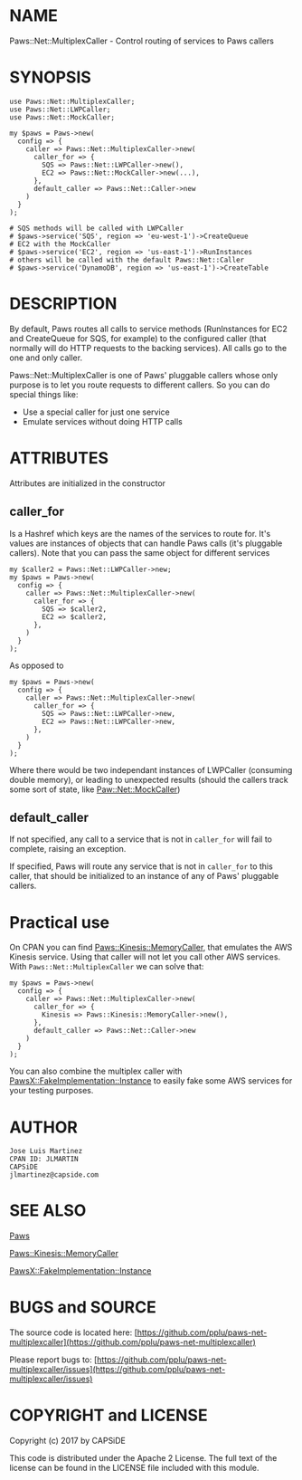 # NAME

Paws::Net::MultiplexCaller - Control routing of services to Paws callers

# SYNOPSIS

    use Paws::Net::MultiplexCaller;
    use Paws::Net::LWPCaller;
    use Paws::Net::MockCaller;

    my $paws = Paws->new(
      config => {
        caller => Paws::Net::MultiplexCaller->new(
          caller_for => {
            SQS => Paws::Net::LWPCaller->new(),
            EC2 => Paws::Net::MockCaller->new(...),
          },
          default_caller => Paws::Net::Caller->new
        )
      }
    );

    # SQS methods will be called with LWPCaller
    # $paws->service('SQS', region => 'eu-west-1')->CreateQueue
    # EC2 with the MockCaller
    # $paws->service('EC2', region => 'us-east-1')->RunInstances
    # others will be called with the default Paws::Net::Caller
    # $paws->service('DynamoDB', region => 'us-east-1')->CreateTable 

# DESCRIPTION

By default, Paws routes all calls to service methods (RunInstances for EC2 and CreateQueue for SQS, for example) to the configured caller (that normally will do HTTP requests to the backing services). All calls go to the one and only caller.

Paws::Net::MultiplexCaller is one of Paws' pluggable callers whose only purpose is to let you route requests to different callers. So you can do special things like:

- Use a special caller for just one service
- Emulate services without doing HTTP calls

# ATTRIBUTES

Attributes are initialized in the constructor

## caller\_for

Is a Hashref which keys are the names of the services to route for. It's values are instances of objects that can handle Paws calls (it's pluggable callers). Note that you can pass the same object for different services

    my $caller2 = Paws::Net::LWPCaller->new;
    my $paws = Paws->new(
      config => {
        caller => Paws::Net::MultiplexCaller->new(
          caller_for => {
            SQS => $caller2,
            EC2 => $caller2,
          },
        )
      }
    );

As opposed to

    my $paws = Paws->new(
      config => {
        caller => Paws::Net::MultiplexCaller->new(
          caller_for => {
            SQS => Paws::Net::LWPCaller->new,
            EC2 => Paws::Net::LWPCaller->new,
          },
        )
      }
    );

Where there would be two independant instances of LWPCaller (consuming double memory), or leading
to unexpected results (should the callers track some sort of state, like [Paw::Net::MockCaller](https://metacpan.org/pod/Paw::Net::MockCaller))

## default\_caller

If not specified, any call to a service that is not in `caller_for` will fail to complete, raising
an exception.

If specified, Paws will route any service that is not in `caller_for` to this caller, that should
be initialized to an instance of any of Paws' pluggable callers.

# Practical use

On CPAN you can find [Paws::Kinesis::MemoryCaller](https://metacpan.org/pod/Paws::Kinesis::MemoryCaller), that emulates the AWS Kinesis service. Using
that caller will not let you call other AWS services. With `Paws::Net::MultiplexCaller` we can
solve that:

    my $paws = Paws->new(
      config => {
        caller => Paws::Net::MultiplexCaller->new(
          caller_for => {
            Kinesis => Paws::Kinesis::MemoryCaller->new(),
          },
          default_caller => Paws::Net::Caller->new
        )
      }
    );

You can also combine the multiplex caller with [PawsX::FakeImplementation::Instance](https://metacpan.org/pod/PawsX::FakeImplementation::Instance) to easily
fake some AWS services for your testing purposes.

# AUTHOR

    Jose Luis Martinez
    CPAN ID: JLMARTIN
    CAPSiDE
    jlmartinez@capside.com

# SEE ALSO

[Paws](https://metacpan.org/pod/Paws)

[Paws::Kinesis::MemoryCaller](https://metacpan.org/pod/Paws::Kinesis::MemoryCaller)

[PawsX::FakeImplementation::Instance](https://metacpan.org/pod/PawsX::FakeImplementation::Instance)

# BUGS and SOURCE

The source code is located here: [https://github.com/pplu/paws-net-multiplexcaller](https://github.com/pplu/paws-net-multiplexcaller)

Please report bugs to: [https://github.com/pplu/paws-net-multiplexcaller/issues](https://github.com/pplu/paws-net-multiplexcaller/issues)

# COPYRIGHT and LICENSE

Copyright (c) 2017 by CAPSiDE

This code is distributed under the Apache 2 License. The full text of the license can be found in the LICENSE file included with this module.
